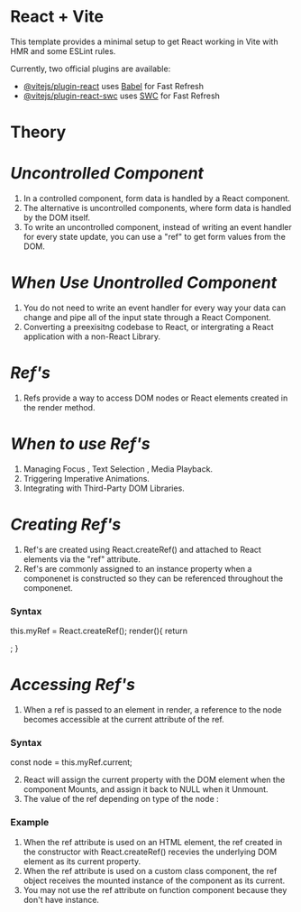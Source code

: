 # React + Vite

This template provides a minimal setup to get React working in Vite with HMR and some ESLint rules.

Currently, two official plugins are available:

- [@vitejs/plugin-react](https://github.com/vitejs/vite-plugin-react/blob/main/packages/plugin-react/README.md) uses [Babel](https://babeljs.io/) for Fast Refresh
- [@vitejs/plugin-react-swc](https://github.com/vitejs/vite-plugin-react-swc) uses [SWC](https://swc.rs/) for Fast Refresh


# Theory

# _Uncontrolled Component_

1. In a controlled component, form data is handled by a React component.
2. The alternative is uncontrolled components, where form data is handled by the DOM itself.
3. To write an uncontrolled component, instead of writing an event handler for every state update, you can use a "ref" to get form values from the DOM. 

# _When Use Unontrolled Component_

1. You do not need to write an event handler for every way your data can change and pipe all of the input state through a React Component.
2. Converting a preexisitng codebase to React, or intergrating a React application with a non-React Library.

# _Ref's_

1. Refs provide a way to access DOM nodes or React elements created in the render method.

# _When to use Ref's_

1. Managing Focus , Text Selection , Media Playback.
2. Triggering Imperative Animations.
3. Integrating with Third-Party DOM Libraries.

# _Creating Ref's_

1. Ref's are created using React.createRef() and attached to React elements via the "ref" attribute.
2. Ref's are commonly assigned to an instance property when a componenet is constructed so they can be referenced throughout the componenet.

<h3>Syntax</h3>

this.myRef = React.createRef();
render(){
    return <div ref={this.myRef}> </div>;
}

# _Accessing Ref's_

1. When a ref is passed to an element in render, a reference to the node becomes accessible at the current attribute of the ref.

<h3>Syntax</h3>

const node = this.myRef.current;

2. React will assign the current property with the DOM element when the component Mounts, and assign it back to NULL when it Unmount.
3. The value of the ref depending on type of the node :

<h3>Example</h3>

1. When the ref attribute is used on an HTML element, the ref created in the constructor with React.createRef() recevies the underlying DOM element as its current property.
2. When the ref attribute is used on a custom class component, the ref object receives the mounted instance of the component as its current.
3. You may not use the ref attribute on function component because they don't have instance.
